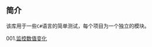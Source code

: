 ## 简介
该库用于一些`C#`语言的简单测试，每个项目为一个独立的模块。

001.[监控数值变化](https://www.yuque.com/zerosyujian/rbdba1/lup1yf)
